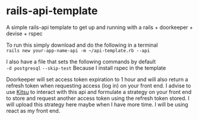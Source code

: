# rails-api-template
A simple rails-api template to get up and running with a rails + doorkeeper + devise + rspec

To run this simply download and do the following in a terminal   
`rails new your-app-name-api -m ~/api-template.rb --api`

I also have a file that sets the following commands by default   
`-d postgresql`
`--skip-test` Because I install rspec in the template

Doorkeeper will set access token expiration to 1 hour and will also return a refresh token when requesting access (log in) on your front end. I advise to use [Kitsu](https://github.com/wopian/kitsu/tree/master/packages/kitsu) to interact with this api and formulate a strategy on your front end to store and request another access token using the refresh token stored. I will upload this strategy here maybe when I have more time. I will be using react as my front end.
